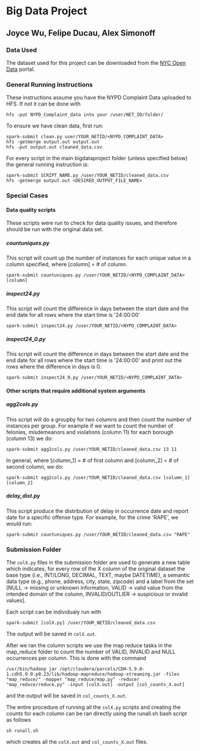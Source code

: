 # Big Data Project
## Joyce Wu, Felipe Ducau, Alex Simonoff

### Data Used
The dataset used for this project can be downloaded from the [NYC Open Data](https://data.cityofnewyork.us/Public-Safety/NYPD-Complaint-Data-Historic/qgea-i56i) portal.

### General Running Instructions
These instructions assume you have the NYPD Complaint Data uploaded to HFS. If not it can be done with
```
hfs -put NYPD_Complaint_data into your /user/NET_ID/folder/
```

To ensure we have clean data, first run:
```
spark-submit clean.py user/YOUR_NETID/<NYPD_COMPLAINT_DATA>
hfs -getmerge output.out output.out
hfs -put output.out cleaned_data.csv
```

For every script in the main bigdataproject folder (unless specified below) the general running instruction is:
```
spark-submit SCRIPT_NAME.py /user/YOUR_NETID/cleaned_data.csv
hfs -getmerge output.out <DESIRED_OUTPUT_FILE_NAME>
```

### Special Cases

#### Data quality scripts
These scripts were run to check for data quality issues, and therefore should be run with the original data set.

##### countuniques.py
This script will count up the number of instances for each unique value in a column specified, where [column] = # of column.
```
spark-submit countuniques.py /user/YOUR_NETID/<NYPD_COMPLAINT_DATA> [column]
```

##### inspect24.py
This script will count the difference in days between the start date and the end date for all rows where the start time is '24:00:00'
```
spark-submit inspect24.py /user/YOUR_NETID/<NYPD_COMPLAINT_DATA>
```

##### inspect24_0.py
This script will count the difference in days between the start date and the end date for all rows where the start time is '24:00:00' and print out the rows where the difference in days is 0.
```
spark-submit inspect24_0.py /user/YOUR_NETID/<NYPD_COMPLAINT_DATA>
```

#### Other scripts that require additional system arguments
##### agg2cols.py
This script will do a groupby for two columns and then count the number of instances per group. 
For example if we want to count the number of felonies, misdemeanors and violations (column 11) for each borough (column 13) we do:
```
spark-submit agg2cols.py /user/YOUR_NETID/cleaned_data.csv 13 11 
```

In general, where [column_1] = # of first column and [column_2] = # of second column, we do:
```
spark-submit agg2cols.py /user/YOUR_NETID/cleaned_data.csv [column_1] [column_2] 
```

##### delay_dist.py
This script produce the distribution of delay in occurrence date and report date for a specific offense type. For example, for the crime 'RAPE', we would run:
```
spark-submit countuniques.py /user/YOUR_NETID/cleaned_data.csv "RAPE"
```

### Submission Folder
The `colX.py` files in the submission folder are used to generate a new table which indicates, for every row of the X column of the original dataset the base type (i.e., INT/LONG, DECIMAL, TEXT, maybe DATETIME), a semantic data type (e.g., phone, address, city, state, zipcode) and a label from the set [NULL -> missing or unknown information, VALID -> valid value from the
intended domain of the column, INVALID/OUTLIER -> suspicious or invalid values]. 

Each script can be individualy run with 

```
spark-submit [colX.py] /user/YOUR_NETID/cleaned_data.csv
```

The output will be saved in `colX.out`.

After we ran the column scripts we use the map reduce tasks in the map_reduce folder to count the number of VALID, INVALID and NULL occurrences per column. This is done with the command

```
/usr/bin/hadoop jar /opt/cloudera/parcels/CDH-5.9.0-1.cdh5.9.0.p0.23/lib/hadoop-mapreduce/hadoop-streaming.jar -files "map_reduce/" -mapper "map_reduce/map.py" -reducer "map_reduce/reduce.py" -input [colX.out] -output [col_counts_X.out] 
```
and the output will be saved in `col_counts_X.out`.

The entire procedure of running all the `colX.py` scripts and creating the counts for each column can be ran directly using the runall.sh bash script as follows

```
sh runall.sh
```

which creates all the `colX.out` and `col_counts_X.out` files. 
